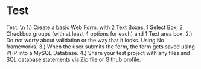 # Test

Test: \n
1.) Create a basic Web Form, with 2 Text Boxes, 1 Select Box, 2 Checkbox groups (with at least 4 options for each) and 1 Text area box. 
2.) Do not worry about validation or the way that it looks. Using No frameworks. 
3.) When the user submits the form, the form gets saved using PHP into a MySQL Database. 
4.) Share your test project with any files and SQL database statements via Zip file or Github profile. 
